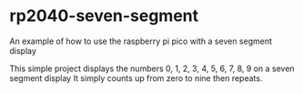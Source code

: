 # rp2040-seven-segment
An example of how to use the raspberry pi pico with a seven segment display


This simple project displays the numbers 0, 1, 2, 3, 4, 5, 6, 7, 8, 9 on a seven segment display
It simply counts up from zero to nine then repeats.
